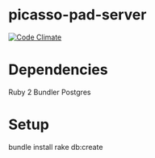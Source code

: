 picasso-pad-server
==================

[![Code Climate](https://codeclimate.com/github/alanmulhall/picasso-pad-server.png)](https://codeclimate.com/github/alanmulhall/picasso-pad-server)

Dependencies
=================
Ruby 2
Bundler
Postgres

Setup
=================
bundle install
rake db:create

